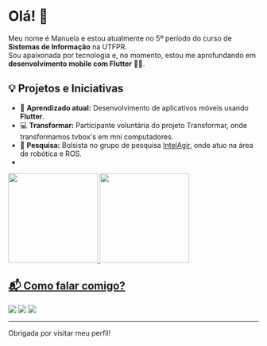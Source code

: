 # Olá! 👋

Meu nome é Manuela e estou atualmente no 5º período do curso de **Sistemas de Informação** na UTFPR.  
Sou apaixonada por tecnologia e, no momento, estou me aprofundando em **desenvolvimento mobile com Flutter** 📱🚀.

## 💡 Projetos e Iniciativas

- 🌱 **Aprendizado atual:** Desenvolvimento de aplicativos móveis usando **Flutter**.
- 💻 **Transformar:** Participante voluntária do projeto Transformar, onde transformamos tvbox's em mni computadores.
- 🔬 **Pesquisa:** Bolsista no grupo de pesquisa [IntelAgir](https://github.com/IntelAgir-Research-Group), onde atuo na área de robótica e ROS.
- 
<div>
<a href="https://github.com/seu-usuário-aqui">
<img loading="lazy" height="180em" src="https://github-readme-stats.vercel.app/api/top-langs/?username=binbaragi&layout=compact&langs_count=7&theme=dracula"/>
<img loading="lazy" height="180em" src="https://github-readme-stats.vercel.app/api?username=binbaragi&show_icons=true&theme=dracula&include_all_commits=true&count_private=true"/>
</div>

## 📬 Como falar comigo?

<div>
<a href="https://instagram.com/seu-usuário-instagram-aqui" target="_blank"><img loading="lazy" src="https://img.shields.io/badge/-Instagram-%23E4405F?style=for-the-badge&logo=instagram&logoColor=white" target="_blank"></a>
<a href = "mailto:contato@seu-usuário-aqui"><img loading="lazy" src="https://img.shields.io/badge/Gmail-D14836?style=for-the-badge&logo=gmail&logoColor=white" target="_blank"></a>
<a href="https://www.linkedin.com/in/seu-usuário-linkedln-aqui" target="_blank"><img loading="lazy" src="https://img.shields.io/badge/-LinkedIn-%230077B5?style=for-the-badge&logo=linkedin&logoColor=white" target="_blank"></a>   
</div>

---

Obrigada por visitar meu perfil!
